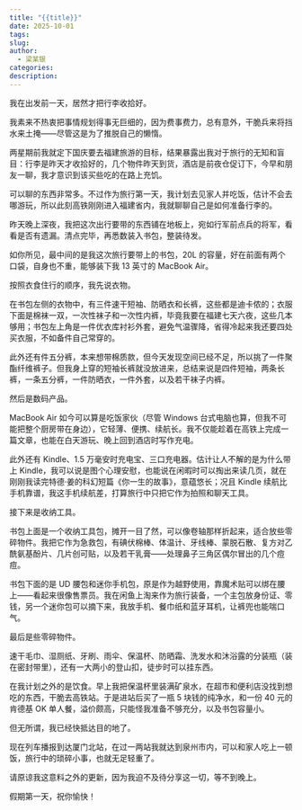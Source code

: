 ```yaml
---
title: "{{title}}"
date: 2025-10-01
tags: 
slug: 
author:
  - 梁某银
categories: 
description:
---
```

我在出发前一天，居然才把行李收拾好。

我素来不热衷把事情规划得事无巨细的，因为费事费力，总有意外，干脆兵来将挡水来土掩——尽管这是为了推脱自己的懒惰。

两星期前我就定下国庆要去福建旅游的目标，结果暴露出我对于旅行的无知和盲目：行李是昨天才收拾好的，几个物件昨天到货，酒店是前夜仓促订下，今早和朋友一聊，我才意识到该买些吃的在路上充饥。

可以聊的东西非常多。不过作为旅行第一天，我计划去见家人并吃饭，估计不会去哪游玩，所以此刻高铁刚刚进入福建省内，我就聊聊自己是如何准备行李的。

昨天晚上深夜，我把这次出行要带的东西铺在地板上，宛如行军前点兵的将军，看看是否有遗漏。清点完毕，再悉数装入书包，整装待发。

如你所见，最中间的是我这次旅行要带上的书包，20L 的容量，好在前面有两个口袋，自身也不重，能够装下我 13 英寸的 MacBook Air。

按照衣食住行的顺序，我先说衣物。

在书包左侧的衣物中，有三件速干短袖、防晒衣和长裤，这些都是迪卡侬的；衣服下面是棉袜一双，一次性袜子和一次性内裤，毕竟我要在福建七天六夜，这些几本够用；书包左上角是一件优衣库衬衫外套，避免气温骤降，省得冷起来我还要四处买衣服，不如备件自己常穿的。

此外还有件五分裤，本来想带棉质款，但今天发现空间已经不足，所以挑了一件聚酯纤维裤子。但我身上穿的短袖长裤就没放进来，总结来说是四件短袖，两条长裤，一条五分裤，一件防晒衣，一件外套，以及若干袜子内裤。

然后是数码产品。

MacBook Air 如今可以算是吃饭家伙（尽管 Windows 台式电脑也算，但我不可能把整个厨房带在身边），它轻薄、便携、续航长。我不仅能趁着在高铁上完成一篇文章，也能在白天游玩、晚上回到酒店时写作充电。

此外还有 Kindle、1.5 万毫安时充电宝、三口充电器。估计让人不解的是为什么带上 Kindle，我可以说是图个心理安慰，也能说在闲暇时可以掏出来读几页，就在刚刚我读完特德·姜的科幻短篇《你一生的故事》，意蕴悠长；况且 Kindle 续航比手机靠谱，我这手机续航差，打算旅行中只把它作为拍照和聊天工具。

接下来是收纳工具。

书包上面是一个收纳工具包，摊开一目了然，可以像卷轴那样折起来，适合放些零碎物件。我把它作为急救包，有碘伏棉棒、体温计、牙线棒、蒙脱石散、复方对乙酰氨基酚片、几片创可贴，以及若干乳膏——处理鼻子三角区偶尔冒出的几个痘痘。

书包下面的是 UD 腰包和迷你手机包，原是作为越野使用，靠魔术贴可以绑在腰上——看起来很像售票员。我在闲鱼上淘来作为旅行装备，一个主包放身份证、零钱，另一个迷你包可以摘下来，我放手机、餐巾纸和蓝牙耳机，让裤兜也能喘口气。

最后是些零碎物件。

速干毛巾、湿厕纸、牙刷、雨伞、保温杯、防晒霜、洗发水和沐浴露的分装瓶（装在密封带里），还有一大两小的登山扣，徒步时可以挂东西。

在我计划之外的是饮食。早上我把保温杯里装满矿泉水，在超市和便利店没找到想吃的东西，干脆去高铁站。于是进站后买了一瓶 5 块钱的纯净水，和一份 40 元的肯德基 OK 单人餐，溢价颇高，只能怪我准备不够充分，以及书包容量小。

但无所谓，我已经快抵达目的地了。

现在列车播报到达厦门北站，在过一两站我就达到泉州市内，可以和家人吃上一顿饭，旅行中的琐碎小事，也就无足轻重了。

请原谅我这意料之外的更新，因为我迫不及待分享这一切，等不到晚上。

假期第一天，祝你愉快！